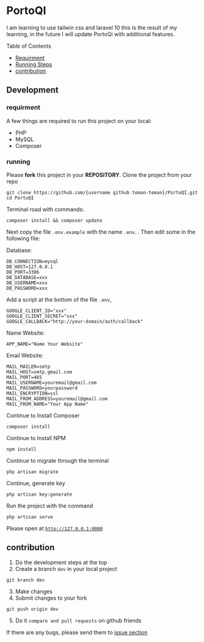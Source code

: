# PortoQI

I am learning to use tailwin css and laravel 10 this is the result of my learning, in the future I will update PortoQi with additional features.

Table of Contents

-   [Requirment](#requirment)
-   [Running Steps](#running)
-   [contribution](#contribution)

## Development

### requirment

A few things are required to run this project on your local:

-   PHP
-   MySQL
-   Composer

### running

Please **fork** this project in your **REPOSITORY**.
Clone the project from your repo

```
git clone https://github.com/{username github teman-teman}/PortoQI.git
cd PortoQI
```

Terminal road with commands:

```
composer install && composer update
```

Next copy the file <code>.env.example</code> with the name <code>.env</code>. . Then edit some in the following file:

Database:

```
DB_CONNECTION=mysql
DB_HOST=127.0.0.1
DB_PORT=3306
DB_DATABASE=xxx
DB_USERNAME=xxx
DB_PASSWORD=xxx
```

Add a script at the bottom of the file <code>.env</code>,

```
GOOGLE_CLIENT_ID="xxx"
GOOGLE_CLIENT_SECRET="xxx"
GOOGLE_CALLBACK="http://your-domain/auth/callback"
```

Name Website:

```
APP_NAME="Name Your Website"

```

Email Website:

```
MAIL_MAILER=smtp
MAIL_HOST=smtp.gmail.com
MAIL_PORT=465
MAIL_USERNAME=youremail@gmail.com
MAIL_PASSWORD=yourpassword
MAIL_ENCRYPTION=ssl
MAIL_FROM_ADDRESS=youremail@gmail.com
MAIL_FROM_NAME="Your App Name"

```

Continue to Install Composer

```
composer install
```

Continue to Install NPM

```
npm install
```

Continue to migrate through the terminal

```
php artisan migrate
```

Continue, generate key

```
php artisan key:generate
```

Run the project with the command

```
php artisan serve
```

Please open at <code>http://127.0.0.1:8000</code>

## contribution

1. Do the development steps at the top
2. Create a branch <code>dev</code> in your local project

```
git branch dev
```

3. Make changes
4. Submit changes to your fork

```
git push origin dev
```

5. Do it <code>compare and pull requests</code> on github friends

If there are any bugs, please send them to [issue section](https://github.com/rifqimuhamad/PortoQI/issues)
